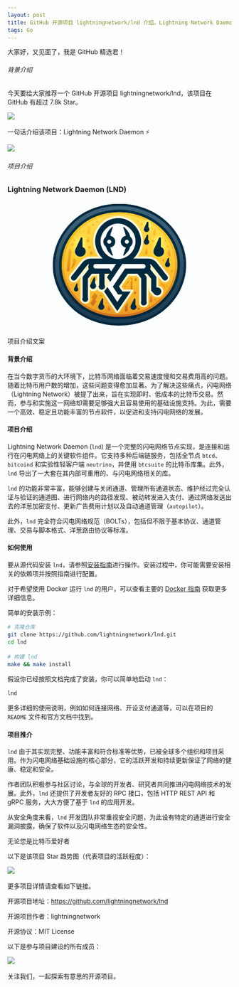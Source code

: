 ```yaml
---
layout: post
title: GitHub 开源项目 lightningnetwork/lnd 介绍，Lightning Network Daemon ⚡️
tags: Go
---
```


大家好，又见面了，我是 GitHub 精选君！

###### 背景介绍

今天要给大家推荐一个 GitHub 开源项目 lightningnetwork/lnd，该项目在 GitHub 有超过 7.8k Star。

![](https://stats.deeptrain.net/repo/lightningnetwork/lnd/?theme=light)

一句话介绍该项目：Lightning Network Daemon ⚡️




![](https://raw.githubusercontent.com/lightningnetwork/lnd/master/logo.png)


###### 项目介绍

### Lightning Network Daemon (LND) 

![](https://raw.githubusercontent.com/ZhuPeng/pic/master/mac/compress_tmp-2ad59a9a0ada2384666b714715c77d36.png)

项目介绍文案

#### 背景介绍
在当今数字货币的大环境下，比特币网络面临着交易速度慢和交易费用高的问题。随着比特币用户数的增加，这些问题变得愈加显著。为了解决这些痛点，闪电网络（Lightning Network）被提了出来，旨在实现即时、低成本的比特币交易。然而，参与和实施这一网络却需要足够强大且容易使用的基础设施支持。为此，需要一个高效、稳定且功能丰富的节点软件，以促进和支持闪电网络的发展。

#### 项目介绍
Lightning Network Daemon (`lnd`) 是一个完整的闪电网络节点实现，是连接和运行在闪电网络上的关键软件组件。它支持多种后端链服务，包括全节点 `btcd`、`bitcoind` 和实验性轻客户端 `neutrino`，并使用 `btcsuite` 的比特币库集。此外，`lnd` 导出了一大套在其内部可重用的、与闪电网络相关的库。

`lnd` 的功能非常丰富，能够创建与关闭通道、管理所有通道状态、维护经过完全认证与验证的通道图、进行网络内的路径发现、被动转发进入支付、通过网络发送出去的洋葱加密支付、更新广告费用计划以及自动通道管理（`autopilot`）。

此外，`lnd` 完全符合闪电网络规范（BOLTs），包括但不限于基本协议、通道管理、交易与脚本格式、洋葱路由协议等标准。

#### 如何使用
要从源代码安装 `lnd`，请参照[安装指南](docs/INSTALL.md)进行操作。安装过程中，你可能需要安装相关的依赖项并按照指南进行配置。

对于希望使用 Docker 运行 `lnd` 的用户，可以查看主要的 [Docker 指南](docs/DOCKER.md) 获取更多详细信息。

简单的安装示例：

```bash
# 克隆仓库
git clone https://github.com/lightningnetwork/lnd.git
cd lnd

# 构建 lnd
make && make install
```

假设你已经按照文档完成了安装，你可以简单地启动 `lnd`：

```bash
lnd
```

更多详细的使用说明，例如如何连接网络、开设支付通道等，可以在项目的 `README` 文件和官方文档中找到。

#### 项目推介
`lnd` 由于其实现完整、功能丰富和符合标准等优势，已被全球多个组织和项目采用。作为闪电网络基础设施的核心部分，它的活跃开发和持续更新保证了网络的健康、稳定和安全。

作者团队积极参与社区讨论，与全球的开发者、研究者共同推进闪电网络技术的发展。此外，`lnd` 还提供了开发者友好的 RPC 接口，包括 HTTP REST API 和 gRPC 服务，大大方便了基于 `lnd` 的应用开发。

从安全角度来看，`lnd` 开发团队非常重视安全问题，为此设有特定的通道进行安全漏洞披露，确保了软件以及闪电网络生态的安全性。

无论您是比特币爱好者

以下是该项目 Star 趋势图（代表项目的活跃程度）：

![](https://api.star-history.com/svg?repos=lightningnetwork/lnd&type=Timeline)

更多项目详情请查看如下链接。

开源项目地址：https://github.com/lightningnetwork/lnd 

开源项目作者：lightningnetwork

开源协议：MIT License

以下是参与项目建设的所有成员：

![](https://contrib.rocks/image?repo=lightningnetwork/lnd)

关注我们，一起探索有意思的开源项目。

